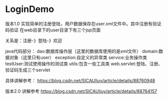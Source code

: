 # LoginDemo
版本1.0
实现简单的注册登陆，用户数据保存在user.xml文件中。其中注册有验证码验证
在web目录下的user目录下有三个jsp页面

关系是：注册-》登陆-》欢迎

java代码部分：
dao:数据库操作层（这里的数据库使用的是xml文件）
domain:数据对象（这里只有user）
exception:自定义的异常类
service:业务操作类
testUser:测试使用操作的测试类
utils:包含一些工具类
web.servlet:登陆、注册、验证码生成三个servlet

具体讲解参考：
https://blog.csdn.net/SICAUliuy/article/details/88760948

版本2.0
讲解参考
https://blog.csdn.net/SICAUliuy/article/details/88764157

